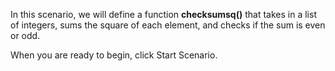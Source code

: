 In this scenario, we will define a function **checksumsq()** that takes in a list of integers, sums the square of each element, and checks if the sum is even or odd.

When you are ready to begin, click Start Scenario.
